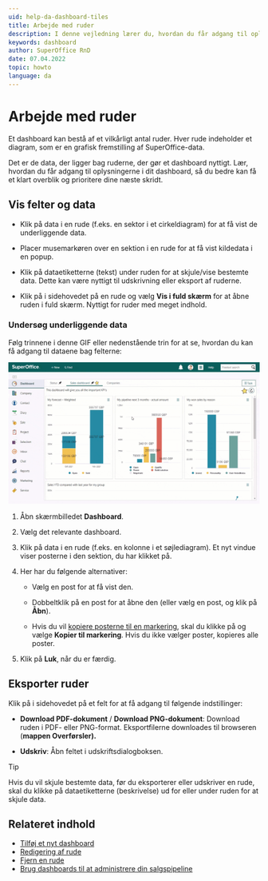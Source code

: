```yaml
---
uid: help-da-dashboard-tiles
title: Arbejde med ruder
description: I denne vejledning lærer du, hvordan du får adgang til oplysningerne i dit dashboard, så du bedre kan få et klart overblik og prioritere dine næste skridt.
keywords: dashboard
author: SuperOffice RnD
date: 07.04.2022
topic: howto
language: da
---
```


# Arbejde med ruder

Et dashboard kan bestå af et vilkårligt antal ruder. Hver rude indeholder et diagram, som er en grafisk fremstilling af SuperOffice-data.

Det er de data, der ligger bag ruderne, der gør et dashboard nyttigt. Lær, hvordan du får adgang til oplysningerne i dit dashboard, så du bedre kan få et klart overblik og prioritere dine næste skridt.

## Vis felter og data

* Klik på data i en rude (f.eks. en sektor i et cirkeldiagram) for at få vist de underliggende data.

* Placer musemarkøren over en sektion i en rude for at få vist kildedata i en popup.

* Klik på dataetiketterne (tekst) under ruden for at skjule/vise bestemte data. Dette kan være nyttigt til udskrivning eller eksport af ruderne.

* Klik på <i class="ph ph-dots-three-circle-vertical" aria-label="Task button"></i> i sidehovedet på en rude og vælg **Vis i fuld skærm** for at åbne ruden i fuld skærm. Nyttigt for ruder med meget indhold.

### Undersøg underliggende data

Følg trinnene i denne GIF eller nedenstående trin for at se, hvordan du kan få adgang til dataene bag felterne:

![Afslør dataene bag din graf med dashboard drill down -screenshot][img2]

1. Åbn skærmbilledet **Dashboard**.

2. Vælg det relevante dashboard.

3. Klik på data i en rude (f.eks. en kolonne i et søjlediagram). Et nyt vindue viser posterne i den sektion, du har klikket på.

4. Her har du følgende alternativer:

    * Vælg en post for at få vist den.

    * Dobbeltklik på en post for at åbne den (eller vælg en post, og klik på **Åbn**).

    * Hvis du vil [kopiere posterne til en markering][4], skal du klikke på <i class="ph ph-dots-three-circle-vertical" aria-label="Task button"></i> og vælge **Kopier til markering**. Hvis du ikke vælger poster, kopieres alle poster.

5. Klik på **Luk**, når du er færdig.

## Eksporter ruder

Klik på <i class="ph ph-dots-three-circle-vertical" aria-label="Task button"></i> i sidehovedet på et felt for at få adgang til følgende indstillinger:

* **Download PDF-dokument** / **Download PNG-dokument**: Download ruden i PDF- eller PNG-format. Eksportfilerne downloades til browseren (**mappen Overførsler).**

* **Udskriv**: Åbn feltet i udskriftsdialogboksen.

> [!TIP]
> Hvis du vil skjule bestemte data, før du eksporterer eller udskriver en rude, skal du klikke på dataetiketterne (beskrivelse) ud for eller under ruden for at skjule data.

## Relateret indhold

* [Tilføj et nyt dashboard][1]
* [Redigering af rude][2]
* [Fjern en rude][3]
* [Brug dashboards til at administrere din salgspipeline][5]

<!-- Referenced links -->
[1]: create.md
[2]: edit-tile.md
[3]: remove-tile.md
[4]: ../../search-options/selection/learn/update/add-remove-members-static.md
[5]: show-sales-targets.md

<!-- Referenced images -->
[img2]: ../../../media/loc/en/dashboard/10-drill-down.gif
